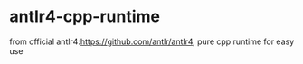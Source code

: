 # antlr4-cpp-runtime
from official antlr4:https://github.com/antlr/antlr4, pure cpp runtime for easy use
